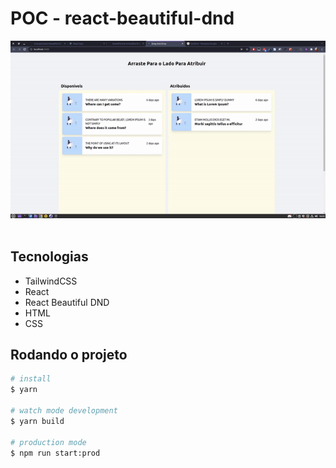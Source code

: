 # POC - react-beautiful-dnd

<img src="./images/img-01.gif">

<br/>

<br />

## Tecnologias

- TailwindCSS
- React
- React Beautiful DND
- HTML
- CSS

## Rodando o projeto

```bash
# install
$ yarn

# watch mode development
$ yarn build

# production mode
$ npm run start:prod
```


